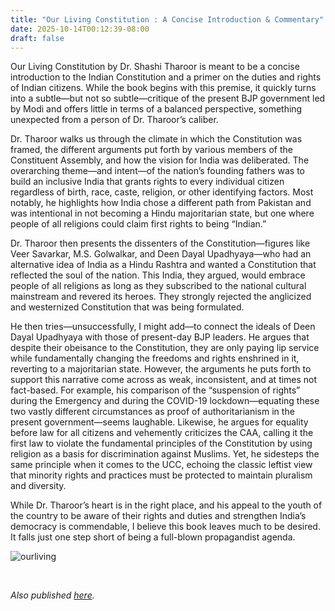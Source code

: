 ```yaml
---
title: "Our Living Constitution : A Concise Introduction & Commentary"
date: 2025-10-14T00:12:39-08:00
draft: false
---
```


Our Living Constitution by Dr. Shashi Tharoor is meant to be a concise introduction to the Indian Constitution and a primer on the duties and rights of Indian citizens. While the book begins with this premise, it quickly turns into a subtle—but not so subtle—critique of the present BJP government led by Modi and offers little in terms of a balanced perspective, something unexpected from a person of Dr. Tharoor’s caliber.

Dr. Tharoor walks us through the climate in which the Constitution was framed, the different arguments put forth by various members of the Constituent Assembly, and how the vision for India was deliberated. The overarching theme—and intent—of the nation’s founding fathers was to build an inclusive India that grants rights to every individual citizen regardless of birth, race, caste, religion, or other identifying factors. Most notably, he highlights how India chose a different path from Pakistan and was intentional in not becoming a Hindu majoritarian state, but one where people of all religions could claim first rights to being “Indian.”

Dr. Tharoor then presents the dissenters of the Constitution—figures like Veer Savarkar, M.S. Golwalkar, and Deen Dayal Upadhyaya—who had an alternative idea of India as a Hindu Rashtra and wanted a Constitution that reflected the soul of the nation. This India, they argued, would embrace people of all religions as long as they subscribed to the national cultural mainstream and revered its heroes. They strongly rejected the anglicized and westernized Constitution that was being formulated.

He then tries—unsuccessfully, I might add—to connect the ideals of Deen Dayal Upadhyaya with those of present-day BJP leaders. He argues that despite their obeisance to the Constitution, they are only paying lip service while fundamentally changing the freedoms and rights enshrined in it, reverting to a majoritarian state. However, the arguments he puts forth to support this narrative come across as weak, inconsistent, and at times not fact-based. For example, his comparison of the “suspension of rights” during the Emergency and during the COVID-19 lockdown—equating these two vastly different circumstances as proof of authoritarianism in the present government—seems laughable. Likewise, he argues for equality before law for all citizens and vehemently criticizes the CAA, calling it the first law to violate the fundamental principles of the Constitution by using religion as a basis for discrimination against Muslims. Yet, he sidesteps the same principle when it comes to the UCC, echoing the classic leftist view that minority rights and practices must be protected to maintain pluralism and diversity.

While Dr. Tharoor’s heart is in the right place, and his appeal to the youth of the country to be aware of their rights and duties and strengthen India’s democracy is commendable, I believe this book leaves much to be desired. It falls just one step short of being a full-blown propagandist agenda.

![ourliving](/ourliving.jpg)

&nbsp;&nbsp;

*Also published [here](https://www.goodreads.com/review/show/7690129539).*

